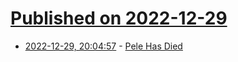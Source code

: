 # [Published on 2022-12-29](index.md)

* [2022-12-29, 20:04:57](https://news.ycombinator.com/item?id=34177231) - [Pele Has Died](https://www.bbc.co.uk/sport/football/42751517)
